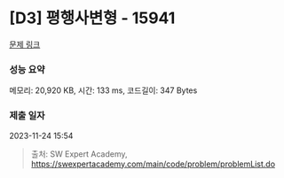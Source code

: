 # [D3] 평행사변형 - 15941 

[문제 링크](https://swexpertacademy.com/main/code/problem/problemDetail.do?contestProbId=AYVgOZEKOpcDFAQK) 

### 성능 요약

메모리: 20,920 KB, 시간: 133 ms, 코드길이: 347 Bytes

### 제출 일자

2023-11-24 15:54



> 출처: SW Expert Academy, https://swexpertacademy.com/main/code/problem/problemList.do